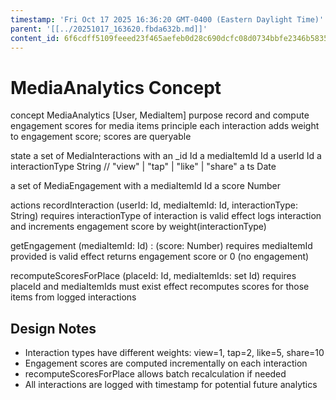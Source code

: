 ```yaml
---
timestamp: 'Fri Oct 17 2025 16:36:20 GMT-0400 (Eastern Daylight Time)'
parent: '[[../20251017_163620.fbda632b.md]]'
content_id: 6f6cdff5109feeed23f465aefeb0d28c690dcfc08d0734bbfe2346b5835c29ea
---
```


# MediaAnalytics Concept

concept MediaAnalytics \[User, MediaItem]
purpose record and compute engagement scores for media items
principle each interaction adds weight to engagement score; scores are queryable

state
a set of MediaInteractions with
an \_id Id
a mediaItemId Id
a userId Id
a interactionType String // "view" | "tap" | "like" | "share"
a ts Date

a set of MediaEngagement with
a mediaItemId Id
a score Number

actions
recordInteraction (userId: Id, mediaItemId: Id, interactionType: String)
requires interactionType of interaction is valid
effect logs interaction and increments engagement score by weight(interactionType)

getEngagement (mediaItemId: Id) : (score: Number)
requires mediaItemId provided is valid
effect returns engagement score or 0 (no engagement)

recomputeScoresForPlace (placeId: Id, mediaItemIds: set Id)
requires placeId and mediaItemIds must exist
effect recomputes scores for those items from logged interactions

## Design Notes

* Interaction types have different weights: view=1, tap=2, like=5, share=10
* Engagement scores are computed incrementally on each interaction
* recomputeScoresForPlace allows batch recalculation if needed
* All interactions are logged with timestamp for potential future analytics
